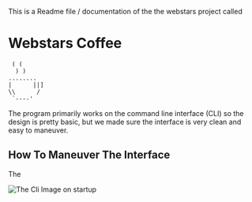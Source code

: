 This is a Readme file / documentation of the the webstars project called 

**<h1>Webstars Coffee</h1>**


     ( (  
      ) )  
    ........
    |      ||]
    \\      /
     `----' 


The program primarily works on the command line interface (CLI) so the design is pretty basic, but we made sure the interface is very clean and easy to maneuver.

## How To Maneuver The Interface
The 

![The Cli Image on startup](https://drive.google.com/file/d/1ho6nBmC92EQ-7v5WjbU0Ej1D0_jeVehO/view?usp=sharing)